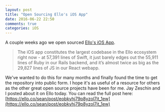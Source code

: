 ```yaml
---
layout: post
title: "Open Sourcing Ello's iOS App"
date: 2016-06-22 22:50
comments: true
categories: iOS
---
```


A couple weeks ago we open sourced [Ello's iOS App](https://github.com/ello/ello-ios). 

> The iOS app constitutes the largest codebase in the Ello ecosystem right now - at 57,391 lines of Swift, it just barely edges out the 55,911 lines of Ruby in our Rails backend, and it’s almost twice as big as the 29,827 lines of JS in our React webapp.

We've wanted to do this for many months and finally found the time to get the repository into public form. I hope it's as useful of a resource for others as the other great open source projects have been for me. Jay Zeschin and I posted about it on Ello today. You can read the full post here: 
[https://ello.co/sean/post/eobkyhj79p8yzol7it_1ew](https://ello.co/sean/post/eobkyhj79p8yzol7it_1ew)